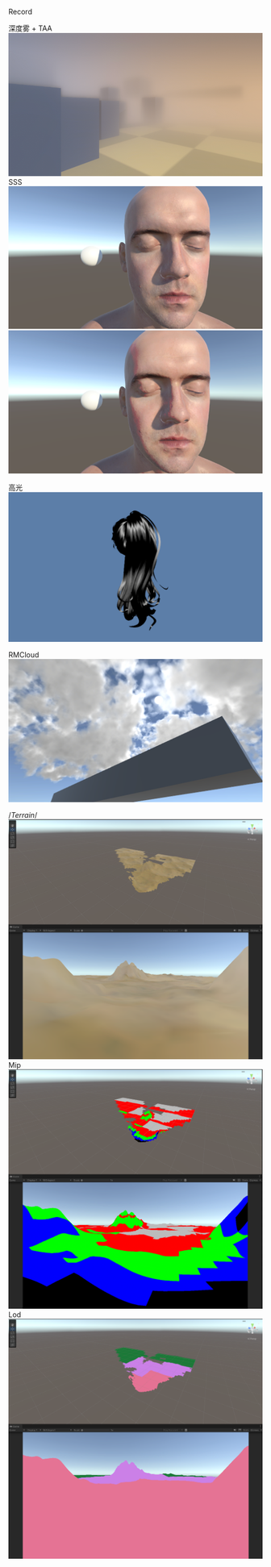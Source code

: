 Record

深度雾 + TAA
![img.png](Files%2Fimg.png)
SSS
![img_1.png](Files%2Fimg_1.png)
![img_2.png](Files%2Fimg_2.png)

高光
![Alt text](Files%2Fimage-1.png)

RMCloud
![img_3.png](Files%2Fimg_3.png)

/*Terrain*/
![alt text](Files%2Fimage-5.png)
Mip
![alt text](Files%2Fimage-3.png)
Lod
![alt text](Files%2Fimage-4.png)